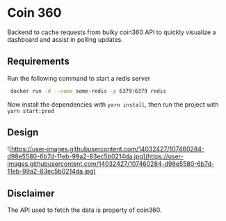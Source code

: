 # Coin 360

Backend to cache requests from bulky coin360 API to quickly visualize a dashboard and assist in polling updates.

## Requirements
Run the following command to start a redis server

```bash
 docker run -d --name some-redis -p 6379:6379 redis
```

Now install the dependencies with `yarn install`, then run the project with `yarn start:prod`

## Design
![https://user-images.githubusercontent.com/14032427/107460284-d98e5580-6b7d-11eb-99a2-83ec5b0214da.jpg](https://user-images.githubusercontent.com/14032427/107460284-d98e5580-6b7d-11eb-99a2-83ec5b0214da.jpg)

## Disclaimer
The API used to fetch the data is property of coin360.
